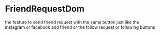 # FriendRequestDom
the feature to send friend request with the same button just like the instagram or facebook add friend or the follow request or following buttons

